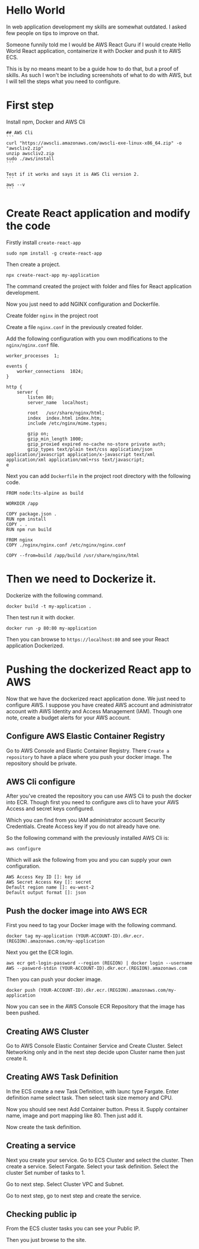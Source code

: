 # Hello World

In web application development my skills are somewhat outdated. I asked few people on tips to improve on that.

Someone funnily told me I would be AWS React Guru if I would create Hello World React application, containerize
it with Docker and push it to AWS ECS.

This is by no means meant to be a guide how to do that, but a proof of skills. As such I won't be including
screenshots of what to do with AWS, but I will tell the steps what you need to configure.

# First step

Install npm, Docker and AWS Cli

    ## AWS Cli
    ```
    curl "https://awscli.amazonaws.com/awscli-exe-linux-x86_64.zip" -o "awscliv2.zip"
    unzip awscliv2.zip
    sudo ./aws/install
    ```

    Test if it works and says it is AWS Cli version 2.
    ```
    aws --v
    ```


# Create React application and modify the code

Firstly install `create-react-app` 
```
sudo npm install -g create-react-app
```

Then create a project.
```
npx create-react-app my-application
```

The command created the project with folder and files for React application development. 

Now you just need to add NGINX configuration and Dockerfile.

Create folder `nginx` in the project root

Create a file `nginx.conf` in the previously created folder.

Add the following configuration with you own modifications to the `nginx/nginx.conf` file.

```
worker_processes  1;

events {
    worker_connections  1024;
}

http {
    server {
        listen 80;
        server_name  localhost;

        root   /usr/share/nginx/html;
        index  index.html index.htm;
        include /etc/nginx/mime.types;

        gzip on;
        gzip_min_length 1000;
        gzip_proxied expired no-cache no-store private auth;
        gzip_types text/plain text/css application/json application/javascript application/x-javascript text/xml application/xml application/xml+rss text/javascript;
e
```

Next you can add `Dockerfile` in the project root directory with the following code.
```
FROM node:lts-alpine as build 

WORKDIR /app

COPY package.json .
RUN npm install 
COPY . .
RUN npm run build

FROM nginx
COPY ./nginx/nginx.conf /etc/nginx/nginx.conf 

COPY --from=build /app/build /usr/share/nginx/html 
```

# Then we need to Dockerize it.

Dockerize with the following command.
```
docker build -t my-application .
```

Then test run it with docker.

```
docker run -p 80:80 my-application
```

Then you can browse to `https://localhost:80` and see your React application Dockerized.

# Pushing the dockerized React app to AWS

Now that we have the dockerized react application done. We just need to configure AWS. 
I suppose you have created AWS account and administrator account with AWS Identity and Access Management (IAM). 
Though one note, create a budget alerts for your AWS account.

## Configure AWS Elastic Container Registry

Go to AWS Console and Elastic Container Registry. There `Create a repository` to have a place
where you push your docker image. The repository should be private.

## AWS Cli configure
After you've created the repository you can use AWS Cli to push the docker into ECR. Though
first you need to configure aws cli to have your AWS Access and secret keys configured.

Which you can find from you IAM administrator account Security Credentials. Create Access key
if you do not already have one.

So the following command with the previously installed AWS Cli is:

```
aws configure
```

Which will ask the following from you and you can supply your own configuration.
```
AWS Access Key ID []: key id
AWS Secret Access Key []: secret
Default region name []: eu-west-2
Default output format []: json
```

## Push the docker image into AWS ECR

First you need to tag your Docker image with the following command.

```
docker tag my-application (YOUR-ACCOUNT-ID).dkr.ecr.(REGION).amazonaws.com/my-application
```

Next you get the ECR login.
```
aws ecr get-login-password --region (REGION) | docker login --username AWS --pasword-stdin (YOUR-ACCOUNT-ID).dkr.ecr.(REGION).amazonaws.com
```

Then you can push your docker image.
```
docker push (YOUR-ACCOUNT-ID).dkr.ecr.(REGION).amazonaws.com/my-application
```

Now you can see in the AWS Console ECR Repository that the image has been pushed.

## Creating AWS Cluster

Go to AWS Console Elastic Container Service and Create Cluster.
Select Networking only and in the next step decide upon Cluster name then just create it.

## Creating AWS Task Definition

In the ECS create a new Task Definition, with launc type Fargate. Enter definition name
select task. Then select task size memory and CPU.

Now you should see next Add Container button. Press it. Supply container name, image
and port mapping like 80. Then just add it.

Now create the task definition.

## Creating a service

Next you create your service. Go to ECS Cluster and select the cluster.
Then create a service. 
Select Fargate. 
Select your task definition.
Select the cluster
Set number of tasks to 1.

Go to next step.
Select Cluster VPC and Subnet.

Go to next step, go to next step and create the service. 

## Checking public ip

From the ECS cluster tasks you can see your Public IP.

Then you just browse to the site.



